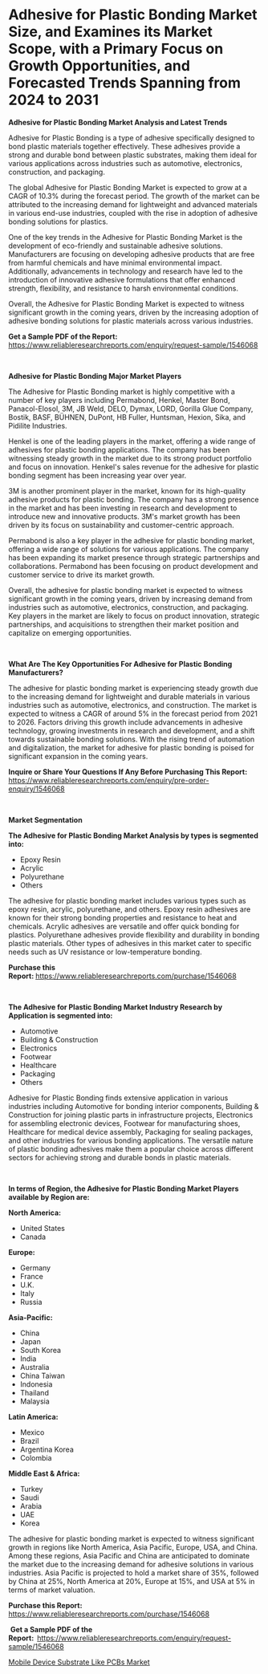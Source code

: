 <p><h1>Adhesive for Plastic Bonding Market Size, and Examines its Market Scope, with a Primary Focus on Growth Opportunities, and Forecasted Trends Spanning from 2024 to 2031</h1></p><p><strong>Adhesive for Plastic Bonding Market Analysis and Latest Trends</strong></p>
<p><p>Adhesive for Plastic Bonding is a type of adhesive specifically designed to bond plastic materials together effectively. These adhesives provide a strong and durable bond between plastic substrates, making them ideal for various applications across industries such as automotive, electronics, construction, and packaging.</p><p>The global Adhesive for Plastic Bonding Market is expected to grow at a CAGR of 10.3% during the forecast period. The growth of the market can be attributed to the increasing demand for lightweight and advanced materials in various end-use industries, coupled with the rise in adoption of adhesive bonding solutions for plastics.</p><p>One of the key trends in the Adhesive for Plastic Bonding Market is the development of eco-friendly and sustainable adhesive solutions. Manufacturers are focusing on developing adhesive products that are free from harmful chemicals and have minimal environmental impact. Additionally, advancements in technology and research have led to the introduction of innovative adhesive formulations that offer enhanced strength, flexibility, and resistance to harsh environmental conditions.</p><p>Overall, the Adhesive for Plastic Bonding Market is expected to witness significant growth in the coming years, driven by the increasing adoption of adhesive bonding solutions for plastic materials across various industries.</p></p>
<p><strong>Get a Sample PDF of the Report:&nbsp;</strong> <a href="https://www.reliableresearchreports.com/enquiry/request-sample/1546068">https://www.reliableresearchreports.com/enquiry/request-sample/1546068</a></p>
<p>&nbsp;</p>
<p><strong>Adhesive for Plastic Bonding Major Market Players</strong></p>
<p><p>The Adhesive for Plastic Bonding market is highly competitive with a number of key players including Permabond, Henkel, Master Bond, Panacol-Elosol, 3M, JB Weld, DELO, Dymax, LORD, Gorilla Glue Company, Bostik, BASF, BÜHNEN, DuPont, HB Fuller, Huntsman, Hexion, Sika, and Pidilite Industries. </p><p>Henkel is one of the leading players in the market, offering a wide range of adhesives for plastic bonding applications. The company has been witnessing steady growth in the market due to its strong product portfolio and focus on innovation. Henkel's sales revenue for the adhesive for plastic bonding segment has been increasing year over year.</p><p>3M is another prominent player in the market, known for its high-quality adhesive products for plastic bonding. The company has a strong presence in the market and has been investing in research and development to introduce new and innovative products. 3M's market growth has been driven by its focus on sustainability and customer-centric approach.</p><p>Permabond is also a key player in the adhesive for plastic bonding market, offering a wide range of solutions for various applications. The company has been expanding its market presence through strategic partnerships and collaborations. Permabond has been focusing on product development and customer service to drive its market growth.</p><p>Overall, the adhesive for plastic bonding market is expected to witness significant growth in the coming years, driven by increasing demand from industries such as automotive, electronics, construction, and packaging. Key players in the market are likely to focus on product innovation, strategic partnerships, and acquisitions to strengthen their market position and capitalize on emerging opportunities.</p></p>
<p>&nbsp;</p>
<p><strong>What Are The Key Opportunities For Adhesive for Plastic Bonding Manufacturers?</strong></p>
<p><p>The adhesive for plastic bonding market is experiencing steady growth due to the increasing demand for lightweight and durable materials in various industries such as automotive, electronics, and construction. The market is expected to witness a CAGR of around 5% in the forecast period from 2021 to 2026. Factors driving this growth include advancements in adhesive technology, growing investments in research and development, and a shift towards sustainable bonding solutions. With the rising trend of automation and digitalization, the market for adhesive for plastic bonding is poised for significant expansion in the coming years.</p></p>
<p><strong>Inquire or Share Your Questions If Any Before Purchasing This Report:</strong> <a href="https://www.reliableresearchreports.com/enquiry/pre-order-enquiry/1546068">https://www.reliableresearchreports.com/enquiry/pre-order-enquiry/1546068</a></p>
<p>&nbsp;</p>
<p><strong>Market Segmentation</strong></p>
<p><strong>The Adhesive for Plastic Bonding Market Analysis by types is segmented into:</strong></p>
<p><ul><li>Epoxy Resin</li><li>Acrylic</li><li>Polyurethane</li><li>Others</li></ul></p>
<p><p>The adhesive for plastic bonding market includes various types such as epoxy resin, acrylic, polyurethane, and others. Epoxy resin adhesives are known for their strong bonding properties and resistance to heat and chemicals. Acrylic adhesives are versatile and offer quick bonding for plastics. Polyurethane adhesives provide flexibility and durability in bonding plastic materials. Other types of adhesives in this market cater to specific needs such as UV resistance or low-temperature bonding.</p></p>
<p><strong>Purchase this Report:&nbsp;</strong><a href="https://www.reliableresearchreports.com/purchase/1546068">https://www.reliableresearchreports.com/purchase/1546068</a></p>
<p>&nbsp;</p>
<p><strong>The Adhesive for Plastic Bonding Market Industry Research by Application is segmented into:</strong></p>
<p><ul><li>Automotive</li><li>Building & Construction</li><li>Electronics</li><li>Footwear</li><li>Healthcare</li><li>Packaging</li><li>Others</li></ul></p>
<p><p>Adhesive for Plastic Bonding finds extensive application in various industries including Automotive for bonding interior components, Building & Construction for joining plastic parts in infrastructure projects, Electronics for assembling electronic devices, Footwear for manufacturing shoes, Healthcare for medical device assembly, Packaging for sealing packages, and other industries for various bonding applications. The versatile nature of plastic bonding adhesives make them a popular choice across different sectors for achieving strong and durable bonds in plastic materials.</p></p>
<p>&nbsp;</p>
<p><strong>In terms of Region, the Adhesive for Plastic Bonding Market Players available by Region are:</strong></p>
<p>
    <p> <strong> North America: </strong>
        <ul>
            <li>United States</li>
            <li>Canada</li>
        </ul>
        </p> 
    <p> <strong> Europe: </strong>
        <ul>
            <li>Germany</li>
            <li>France</li>
            <li>U.K.</li>
            <li>Italy</li>
            <li>Russia</li>
        </ul>
        </p> 
    <p> <strong> Asia-Pacific: </strong>
        <ul>
            <li>China</li>
            <li>Japan</li>
            <li>South Korea</li>
            <li>India</li>
            <li>Australia</li>
            <li>China Taiwan</li>
            <li>Indonesia</li>
            <li>Thailand</li>
            <li>Malaysia</li>
        </ul>
        </p> 
    <p> <strong> Latin America: </strong>
        <ul>
            <li>Mexico</li>
            <li>Brazil</li>
            <li>Argentina Korea</li>
            <li>Colombia</li>
        </ul>
        </p> 
    <p> <strong> Middle East & Africa: </strong>
        <ul>
            <li>Turkey</li>
            <li>Saudi</li>
            <li>Arabia</li>
            <li>UAE</li>
            <li>Korea</li>
        </ul>
    </p>
    </p>
<p><p>The adhesive for plastic bonding market is expected to witness significant growth in regions like North America, Asia Pacific, Europe, USA, and China. Among these regions, Asia Pacific and China are anticipated to dominate the market due to the increasing demand for adhesive solutions in various industries. Asia Pacific is projected to hold a market share of 35%, followed by China at 25%, North America at 20%, Europe at 15%, and USA at 5% in terms of market valuation.</p></p>
<p><strong>Purchase this Report: </strong><a href="https://www.reliableresearchreports.com/purchase/1546068">https://www.reliableresearchreports.com/purchase/1546068</a></p>
<p>&nbsp;<strong>Get a Sample PDF of the Report:&nbsp;&nbsp;</strong><a href="https://www.reliableresearchreports.com/enquiry/request-sample/1546068">https://www.reliableresearchreports.com/enquiry/request-sample/1546068</a></p>
<p><strong></strong></p>
<p><p><a href="https://thundering-castanet-c65.notion.site/Insights-into-Mobile-Device-Substrate-Like-PCBs-Market-Size-Analysing-Market-Share-Trends-and-Gro-3b93f9c004b54c42a552fa818e976004">Mobile Device Substrate Like PCBs Market</a></p></p>